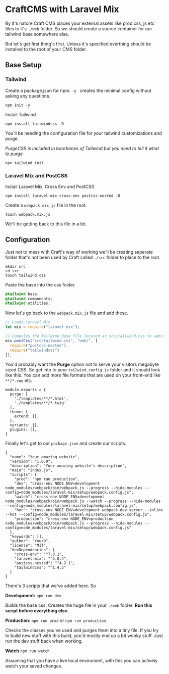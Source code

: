 # CraftCMS with Laravel Mix

By it's nature Craft CMS places your external assets like prod css, js etc files to it's ```./web``` folder. So we should create a source container for our tailwind base somewhere else. 

But let's get first thing's first. Unless it's specified everthing should be installed to the root of your CMS folder. 

## Base Setup

### Tailwind

Create a package.json for npm. ```-y ``` creates the minimal config without asking any questions.

```
npm init -y 
```
Install Tailwind 

```
npm install tailwindcss -D
```

You'll be needing the configuration file for your tailwind customizations and purge. 
	
*PurgeCSS is included in barebones of Tailwind but you need to tell it what to purge*

```
npx tailwind init
```


### Laravel Mix and PostCSS

Install Laravel Mix, Cross Env and PostCSS

``` 
npm install laravel-mix cross-env postcss-nested -D
```

Create a ```webpack.mix.js``` file in the root. 

```
touch webpack.mix.js
```
We'll be getting back to this file in a bit.


## Configuration 


Just not to mess with Craft's way of working we'll be creating seperate folder that's not been used by Craft called ```./src``` folder to place to the root. 

```
mkdir src
cd src
touch tailwind.css
```

Paste the base into the css folder. 

```css
@tailwind base;
@tailwind components;
@tailwind utilities;
```

Now let's go back to the ```webpack.mix.js``` file and add these. 

```js
// Loads Laravel Mix
let mix = require("laravel-mix");

// Compiles the Tailwind base file located at src/tailwind.css to web/tailwind.css
mix.postCss("src/tailwind.css", "web/", [
  require("postcss-nested"),
  require("tailwindcss")
]);
```

You'd probably want the **Purge** option not to serve your visitors megabyte sized CSS. So get into to your ```tailwind.config.js``` folder and it should look like this. You can add more file formats that are used on your front-end like ```**/*.vue``` etc.
 
```
module.exports = {
  purge: [
    './templates/**/*.html',
    './templates/**/*.twig'
  ],
  theme: {
    extend: {},
  },
  variants: {},
  plugins: [],
}
```

Finally let's get to our ```package.json``` and create our scripts. 

```
{
  "name": "Your amazing website",
  "version": "1.0.0",
  "description": "Your amazing website's description",
  "main": "index.js",
  "scripts": {
    "prod": "npm run production",
    "dev": "cross-env NODE_ENV=development node_modules/webpack/bin/webpack.js --progress --hide-modules --config=node_modules/laravel-mix/setup/webpack.config.js",
    "watch": "cross-env NODE_ENV=development node_modules/webpack/bin/webpack.js --watch --progress --hide-modules --config=node_modules/laravel-mix/setup/webpack.config.js",
    "hot": "cross-env NODE_ENV=development webpack-dev-server --inline --hot --config=node_modules/laravel-mix/setup/webpack.config.js",
    "production": "cross-env NODE_ENV=production node_modules/webpack/bin/webpack.js --progress --hide-modules --config=node_modules/laravel-mix/setup/webpack.config.js"
  },
  "keywords": [],
  "author": "You<3",
  "license": "MIT",
  "devDependencies": {
    "cross-env": "^7.0.2",
    "laravel-mix": "^5.0.4",
    "postcss-nested": "^4.2.1",
    "tailwindcss": "^1.4.5"
  }
}
```


There's 3 scripts that we've added here. So 
 
**Development:** ```npm run dev``` 

Builds the base css. Creates the huge file in your ```./web``` folder. **Run this script before everything else.** 

**Production:** ```npm run prod``` or ```npm run production```

Checks the classes you've used and purges them into a tiny file. If you try to build new stuff with this build, you'd mostly end up a bit wonky stuff. Just run the dev stuff back when working.

**Watch** ```npm run watch```

Assuming that you have a live local enviroment, with this you can actively watch your saved changes.









